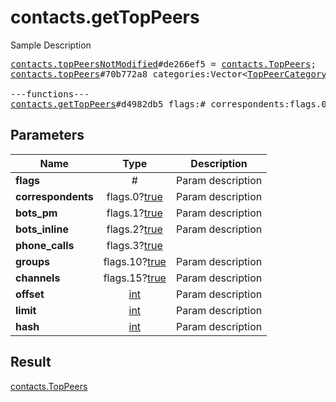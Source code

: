# contacts.getTopPeers

Sample Description

<pre>
<a href="../constructor/contacts.topPeersNotModified.md">contacts.topPeersNotModified</a>#de266ef5 = <a href="../type/contacts.TopPeers.md">contacts.TopPeers</a>;
<a href="../constructor/contacts.topPeers.md">contacts.topPeers</a>#70b772a8 categories:Vector&lt;<a href="../type/TopPeerCategoryPeers.md">TopPeerCategoryPeers</a>&gt; chats:Vector&lt;<a href="../type/Chat.md">Chat</a>&gt; users:Vector&lt;<a href="../type/User.md">User</a>&gt; = <a href="../type/contacts.TopPeers.md">contacts.TopPeers</a>;

---functions---
<a href="../method/contacts.getTopPeers.md">contacts.getTopPeers</a>#d4982db5 flags:# correspondents:flags.0?<a href="../type/true.md">true</a> bots_pm:flags.1?<a href="../type/true.md">true</a> bots_inline:flags.2?<a href="../type/true.md">true</a> phone_calls:flags.3?<a href="../type/true.md">true</a> groups:flags.10?<a href="../type/true.md">true</a> channels:flags.15?<a href="../type/true.md">true</a> offset:<a href="../type/int.md">int</a> limit:<a href="../type/int.md">int</a> hash:<a href="../type/int.md">int</a> = <a href="../type/contacts.TopPeers.md">contacts.TopPeers</a>;
</pre>
## Parameters

| Name | Type | Description |
|------|:----:|-------------|
| **flags** | # | Param description |
| **correspondents** | flags.0?<a href="../type/true.md">true</a> | Param description |
| **bots_pm** | flags.1?<a href="../type/true.md">true</a> | Param description |
| **bots_inline** | flags.2?<a href="../type/true.md">true</a> | Param description |
| **phone_calls** | flags.3?<a href="../type/true.md">true</a> |  |
| **groups** | flags.10?<a href="../type/true.md">true</a> | Param description |
| **channels** | flags.15?<a href="../type/true.md">true</a> | Param description |
| **offset** | <a href="../type/int.md">int</a> | Param description |
| **limit** | <a href="../type/int.md">int</a> | Param description |
| **hash** | <a href="../type/int.md">int</a> | Param description |

## Result

<a href="../type/contacts.TopPeers.md">contacts.TopPeers</a>

